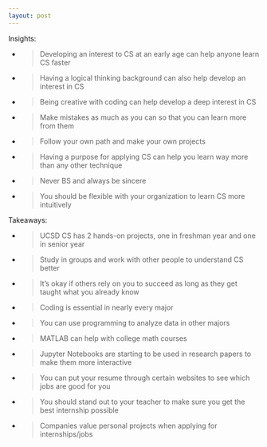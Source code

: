 ```yaml
---
layout: post
---
```

Insights:

  - > Developing an interest to CS at an early age can help anyone learn CS faster

  - > Having a logical thinking background can also help develop an interest in CS

  - > Being creative with coding can help develop a deep interest in CS

  - > Make mistakes as much as you can so that you can learn more from them

  - > Follow your own path and make your own projects

  - > Having a purpose for applying CS can help you learn way more than any other technique

  - > Never BS and always be sincere

  - > You should be flexible with your organization to learn CS more intuitively

Takeaways:

  - > UCSD CS has 2 hands-on projects, one in freshman year and one in senior year

  - > Study in groups and work with other people to understand CS better

  - > It’s okay if others rely on you to succeed as long as they get taught what you already know

  - > Coding is essential in nearly every major

  - > You can use programming to analyze data in other majors

  - > MATLAB can help with college math courses

  - > Jupyter Notebooks are starting to be used in research papers to make them more interactive

  - > You can put your resume through certain websites to see which jobs are good for you

  - > You should stand out to your teacher to make sure you get the best internship possible

  - > Companies value personal projects when applying for internships/jobs
